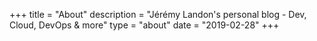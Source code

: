 +++
title = "About"
description = "Jérémy Landon's personal blog - Dev, Cloud, DevOps & more"
type = "about"
date = "2019-02-28"
+++
